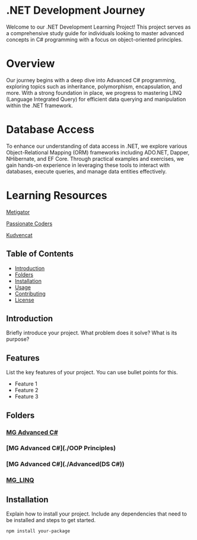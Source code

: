 # .NET Development Journey

Welcome to our .NET Development Learning Project! This project serves as a comprehensive study guide for individuals looking to master advanced concepts in C# programming with a focus on object-oriented principles.

# Overview

Our journey begins with a deep dive into Advanced C# programming, exploring topics such as inheritance, polymorphism, encapsulation, and more. With a strong foundation in place, we progress to mastering LINQ (Language Integrated Query) for efficient data querying and manipulation within the .NET framework.

# Database Access

To enhance our understanding of data access in .NET, we explore various Object-Relational Mapping (ORM) frameworks including ADO.NET, Dapper, NHibernate, and EF Core. Through practical examples and exercises, we gain hands-on experience in leveraging these tools to interact with databases, execute queries, and manage data entities effectively.

# Learning Resources 

[Metigator](https://www.youtube.com/@Metigator)

[Passionate Coders](https://www.youtube.com/@PassionateCoders)

[Kudvencat](https://www.youtube.com/@kudvenkatarabic)


## Table of Contents

- [Introduction](#introduction)
- [Folders](#folders)
- [Installation](#installation)
- [Usage](#usage)
- [Contributing](#contributing)
- [License](#license)

## Introduction

Briefly introduce your project. What problem does it solve? What is its purpose?

## Features

List the key features of your project. You can use bullet points for this.

- Feature 1
- Feature 2
- Feature 3

## Folders

### [MG Advanced C#](./Chapters)

### [MG Advanced C#](./OOP Principles)

### [MG Advanced C#](./Advanced(DS C#))

### [MG_LINQ](./LINQ)


## Installation

Explain how to install your project. Include any dependencies that need to be installed and steps to get started.

```bash
npm install your-package
